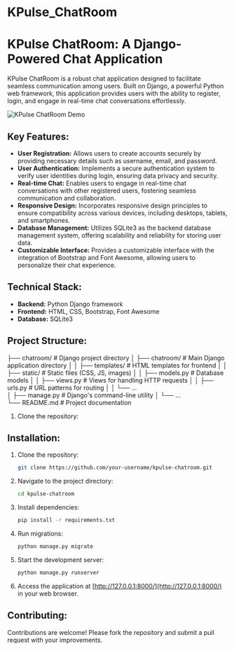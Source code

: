 # KPulse_ChatRoom
# KPulse ChatRoom: A Django-Powered Chat Application

KPulse ChatRoom is a robust chat application designed to facilitate seamless communication among users. Built on Django, a powerful Python web framework, this application provides users with the ability to register, login, and engage in real-time chat conversations effortlessly.

![KPulse ChatRoom Demo](demo.gif)

## Key Features:

- **User Registration:** Allows users to create accounts securely by providing necessary details such as username, email, and password.
- **User Authentication:** Implements a secure authentication system to verify user identities during login, ensuring data privacy and security.
- **Real-time Chat:** Enables users to engage in real-time chat conversations with other registered users, fostering seamless communication and collaboration.
- **Responsive Design:** Incorporates responsive design principles to ensure compatibility across various devices, including desktops, tablets, and smartphones.
- **Database Management:** Utilizes SQLite3 as the backend database management system, offering scalability and reliability for storing user data.
- **Customizable Interface:** Provides a customizable interface with the integration of Bootstrap and Font Awesome, allowing users to personalize their chat experience.

## Technical Stack:

- **Backend:** Python Django framework
- **Frontend:** HTML, CSS, Bootstrap, Font Awesome
- **Database:** SQLite3

## Project Structure:
├── chatroom/                   # Django project directory
│   ├── chatroom/               # Main Django application directory
│   │   ├── templates/          # HTML templates for frontend
│   │   ├── static/             # Static files (CSS, JS, images)
│   │   ├── models.py           # Database models
│   │   ├── views.py            # Views for handling HTTP requests
│   │   ├── urls.py             # URL patterns for routing
│   │   └── ...                 
│   ├── manage.py               # Django's command-line utility
│   └── ...                     
└── README.md                   # Project documentation


1. Clone the repository:

## Installation:

1. Clone the repository:

    ```bash
    git clone https://github.com/your-username/kpulse-chatroom.git
    ```

2. Navigate to the project directory:

    ```bash
    cd kpulse-chatroom
    ```

3. Install dependencies:

    ```bash
    pip install -r requirements.txt
    ```

4. Run migrations:

    ```bash
    python manage.py migrate
    ```

5. Start the development server:

    ```bash
    python manage.py runserver
    ```

6. Access the application at [http://127.0.0.1:8000/](http://127.0.0.1:8000/) in your web browser.

## Contributing:

Contributions are welcome! Please fork the repository and submit a pull request with your improvements.



